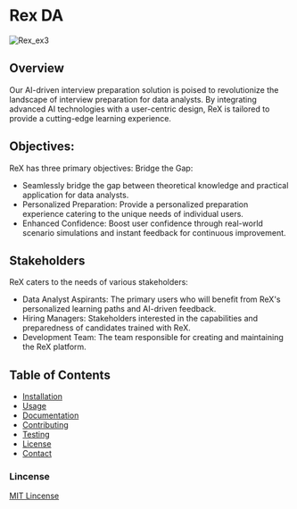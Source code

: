 # Rex DA

![Rex_ex3](https://github.com/ReallyAbdullah/interstellar_intel/assets/40705538/684509a5-4958-4095-8fd8-367b760963a5)

## Overview
Our AI-driven interview preparation solution is poised to revolutionize the landscape of interview preparation for data analysts. By integrating advanced AI technologies with a user-centric design, ReX is tailored to provide a cutting-edge learning experience.

## Objectives:
ReX has three primary objectives:
Bridge the Gap: 
- Seamlessly bridge the gap between theoretical knowledge and practical application for data analysts.
- Personalized Preparation: Provide a personalized preparation experience catering to the unique needs of individual users.
- Enhanced Confidence: Boost user confidence through real-world scenario simulations and instant feedback for continuous improvement.

## Stakeholders
ReX caters to the needs of various stakeholders:
- Data Analyst Aspirants: The primary users who will benefit from ReX's personalized learning paths and AI-driven feedback.
- Hiring Managers: Stakeholders interested in the capabilities and preparedness of candidates trained with ReX.
- Development Team: The team responsible for creating and maintaining the ReX platform.

## Table of Contents

- [Installation](#installation)
- [Usage](#usage)
- [Documentation](#documentation)
- [Contributing](#contributing)
- [Testing](#testing)
- [License](#license)
- [Contact](#contact)


### Lincense
[MIT Lincense](https://github.com/ReallyAbdullah/interstellar_intel/tree/main#MIT-1-ov-file)
